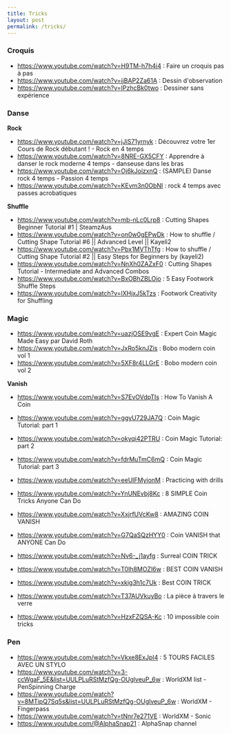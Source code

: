 ```yaml
---
title: Tricks
layout: post
permalink: /tricks/
---
```


### Croquis

- https://www.youtube.com/watch?v=H9TM-h7h4i4 : Faire un croquis pas à pas
- https://www.youtube.com/watch?v=ijBAP2Za61A : Dessin d'observation
- https://www.youtube.com/watch?v=IPzhcBk0two : Dessiner sans expérience

### Danse 

**Rock**   
- https://www.youtube.com/watch?v=jJiS71yrnyk : Découvrez votre 1er Cours de Rock débutant ! - Rock en 4 temps
- https://www.youtube.com/watch?v=8NRE-GX5CFY : Apprendre à danser le rock moderne 4 temps - danseuse dans les bras
- https://www.youtube.com/watch?v=Oj6kJoizxnQ : (SAMPLE) Danse rock 4 temps - Passion 4 temps
- https://www.youtube.com/watch?v=KEvm3n0ObNI : rock 4 temps avec passes acrobatiques

**Shuffle**  
- https://www.youtube.com/watch?v=mb-nLc0Lrp8 : Cutting Shapes Beginner Tutorial #1 | SteamzAus
- https://www.youtube.com/watch?v=on0w0gEPwDk : How to shuffle / Cutting Shape Tutorial #6 || Advanced Level || Kayeli2
- https://www.youtube.com/watch?v=Pbx1MVThTfg : How to shuffle / Cutting Shape Tutorial #2 || Easy Steps for Beginners by (kayeli2)
- https://www.youtube.com/watch?v=NnXh0ZAZxF0 : Cutting Shapes Tutorial - Intermediate and Advanced Combos
- https://www.youtube.com/watch?v=BxOBhZBLOio : 5 Easy Footwork Shuffle Steps
- https://www.youtube.com/watch?v=lXHjxJ5kTzs : Footwork Creativity for Shuffling

### Magic

- https://www.youtube.com/watch?v=uazjOSE9vgE : Expert Coin Magic Made Easy par David Roth
- https://www.youtube.com/watch?v=JxRo5knJZis : Bobo modern coin vol 1
- https://www.youtube.com/watch?v=5XF8r4LLGrE : Bobo modern coin vol 2

**Vanish**   
- https://www.youtube.com/watch?v=S7EvOVdpTIs : How To Vanish A Coin
- https://www.youtube.com/watch?v=ggyU729JA7Q : Coin Magic Tutorial: part 1
- https://www.youtube.com/watch?v=okyqi42PTRU : Coin Magic Tutorial: part 2
- https://www.youtube.com/watch?v=fdrMuTmC6mQ : Coin Magic Tutorial: part 3
- https://www.youtube.com/watch?v=eeUlFMyionM : Practicing with drills

- https://www.youtube.com/watch?v=YnUNEvbj8Kc : 8 SIMPLE Coin Tricks Anyone Can Do
- https://www.youtube.com/watch?v=XxjrfUVcKw8 : AMAZING COIN VANISH
- https://www.youtube.com/watch?v=G7QaSQzHYY0 : Coin VANISH that ANYONE Can Do
- https://www.youtube.com/watch?v=Nv6-_j1ayfg : Surreal COIN TRICK
- https://www.youtube.com/watch?v=T0Ih8MOZl6w : BEST COIN VANISH
- https://www.youtube.com/watch?v=xkig3h1c7Uk : Best COIN TRICK
- https://www.youtube.com/watch?v=T37AUVkuyBo : La pièce à travers le verre
- https://www.youtube.com/watch?v=HzxFZQSA-Kc : 10 impossible coin tricks

### Pen

- https://www.youtube.com/watch?v=Vkxe8ExJpI4 : 5 TOURS FACILES AVEC UN STYLO
- https://www.youtube.com/watch?v=3-ccWgaF_5E&list=UULPLuRStMzfQg-OUglveuP_6w : WorldXM list - PenSpinning Charge
- https://www.youtube.com/watch?v=8MTipQ7Sq5s&list=UULPLuRStMzfQg-OUglveuP_6w : WorldXM - Fingerpass
- https://www.youtube.com/watch?v=tNnr7e271VE : WorldXM - Sonic
- https://www.youtube.com/@AlphaSnap21 : AlphaSnap channel
